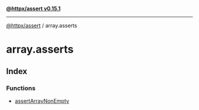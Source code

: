 [**@httpx/assert v0.15.1**](../README.md)

***

[@httpx/assert](../README.md) / array.asserts

# array.asserts

## Index

### Functions

- [assertArrayNonEmpty](functions/assertArrayNonEmpty.md)
